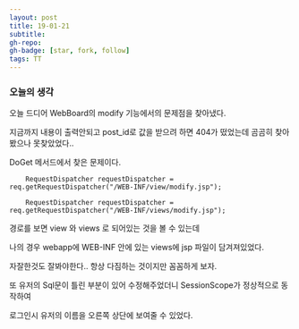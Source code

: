 ```yaml
---
layout: post
title: 19-01-21
subtitle: 
gh-repo: 
gh-badge: [star, fork, follow]
tags: TT
---
```


### 오늘의 생각 

오늘 드디어 WebBoard의 modify 기능에서의 문제점을 찾아냈다.

지금까지 내용이 출력안되고 post_id로 값을 받으려 하면 404가 떴었는데 곰곰히 찾아봤으나 못찾았었다..

DoGet 메서드에서 찾은 문제이다.

~~~
    RequestDispatcher requestDispatcher = req.getRequestDispatcher("/WEB-INF/view/modify.jsp");

    RequestDispatcher requestDispatcher = req.getRequestDispatcher("/WEB-INF/views/modify.jsp");
~~~

경로를 보면 view 와 views 로 되어있는 것을 볼 수 있는데

나의 경우 webapp에 WEB-INF 안에 있는 views에 jsp 파일이 담겨져있었다.

자잘한것도 잘봐야한다.. 항상 다짐하는 것이지만 꼼꼼하게 보자.

또 유저의 Sql문이 틀린 부분이 있어 수정해주었더니 SessionScope가 정상적으로 동작하여 

로그인시 유저의 이름을 오른쪽 상단에 보여줄 수 있었다. 